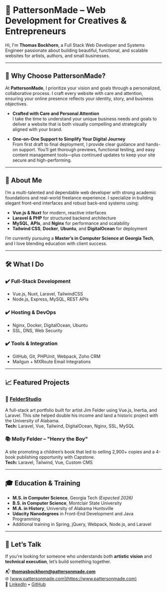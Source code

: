 # 🐾 PattersonMade – Web Development for Creatives & Entrepreneurs

Hi, I'm **Thomas Bockhorn**, a Full Stack Web Developer and Systems Engineer passionate about building beautiful, functional, and scalable websites for artists, authors, and small businesses.

---

## 🌟 Why Choose PattersonMade?

At **PattersonMade**, I prioritize your vision and goals through a personalized, collaborative process. I craft every website with care and attention, ensuring your online presence reflects your identity, story, and business objectives.

- **Crafted with Care and Personal Attention**  
  I take the time to understand your unique business needs and goals to deliver a website that is both visually compelling and strategically aligned with your brand.

- **One-on-One Support to Simplify Your Digital Journey**  
  From first draft to final deployment, I provide clear guidance and hands-on support. You’ll get thorough previews, functional testing, and easy content management tools—plus continued updates to keep your site secure and high-performing.

---

## 💼 About Me

I’m a multi-talented and dependable web developer with strong academic foundations and real-world freelance experience. I specialize in building elegant front-end interfaces and robust back-end systems using:

- **Vue.js & Nuxt** for modern, reactive interfaces  
- **Laravel & PHP** for structured backend architecture  
- **MySQL**, **APIs**, and **Nginx** for performance and scalability  
- **Tailwind CSS**, **Docker**, **Ubuntu**, and **DigitalOcean** for deployment  

I’m currently pursuing a **Master’s in Computer Science at Georgia Tech**, and I love blending education with client success.

---

## 🛠️ What I Do

### ✔️ Full-Stack Development
- Vue.js, Nuxt, Laravel, TailwindCSS  
- Node.js, Express, MySQL, REST APIs

### ✔️ Hosting & DevOps
- Nginx, Docker, DigitalOcean, Ubuntu  
- SSL, DNS, Web Security

### ✔️ Tools & Integration
- GitHub, Git, PHPUnit, Webpack, Zoho CRM  
- Mailgun + MXRoute Email Integrations

---

## 📈 Featured Projects

### 🎨 [FelderStudio](https://felderstudio.com)  
A full-stack art portfolio built for artist Jim Felder using Vue.js, Inertia, and Laravel. This site helped double his income and land a historic project with the University of Alabama.  
**Tech:** Laravel, Vue, Tailwind, DigitalOcean, Nginx, SSL, MySQL  

### 📚 Molly Felder – "Henry the Boy"  
A site promoting a children’s book that led to selling 2,900+ copies and a 4-book publishing opportunity with Capstone.  
**Tech:** Laravel, Tailwind, Vue, Custom CMS

---

## 🎓 Education & Training

- **M.S. in Computer Science**, Georgia Tech *(Expected 2026)*  
- **B.S. in Computer Science**, Montclair State University  
- **M.A. in History**, University of Alabama Huntsville  
- **Udacity Nanodegrees** in Front-End Development and Java Programming  
- Additional training in Spring, jQuery, Webpack, Node.js, and Laravel  

---

## 💬 Let’s Talk

If you're looking for someone who understands both **artistic vision** and **technical execution**, let’s build something together.

📬 **thomasbockhorn@pattersonmade.com**  
🌐 [www.pattersonmade.com](https://www.pattersonmade.com)  
🔗 [LinkedIn](https://www.linkedin.com/in/ThomasBockhorn) 
•  [GitHub](https://github.com/ThomasBockhorn)
